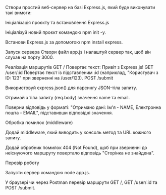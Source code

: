 Створи простий веб-сервер на базі Express.js, який буде виконувати такі вимоги:

Ініціалізація проєкту та встановлення Express.js

Ініціалізуй новий проєкт командою npm init -y.

Встанови Express.js за допомогою npm install express.

Запуск сервера
Створи файл app.js і налаштуй сервер так, щоб він слухав на порту 3000.

Реалізація маршрутів
GET /
Повертає текст: Привіт з Express.js!
GET /user/:id
Повертає текст із підставленим :id (наприклад, "Користувач з ID: 123" при зверненні на /user/123).
POST /submit

Використовуй express.json() для парсингу JSON-тіла запиту.

Отримай з тіла запиту (req.body) значення name та email.

Поверни відповідь у форматі: "Отримано дані: Ім'я - NAME, Електронна пошта - EMAIL", підставивши відповідні значення.

Обробка помилок (middleware)

Додай middleware, який виводить у консоль метод та URL кожного запиту.

Додай обробник помилок 404 (Not Found), щоб при зверненні до неіснуючого маршруту повертало відповідь "Сторінка не знайдена".

Перевір роботу

Запусти сервер командою node app.js.

У браузері чи через Postman перевір маршрути GET /, GET /user/:id та POST /submit.
